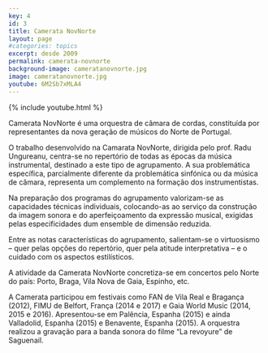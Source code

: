 ```yaml
---
key: 4
id: 3
title: Camerata NovNorte
layout: page
#categories: topics
excerpt: desde 2009
permalink: camerata-novnorte
background-image: cameratanovnorte.jpg
image: cameratanovnorte.jpg
youtube: 6M2Sb7xMLA4
---
```

{% include youtube.html %}


Camerata NovNorte é uma orquestra de câmara de cordas, constituída por representantes da nova geração de músicos do Norte de Portugal.

O trabalho desenvolvido na Camarata NovNorte, dirigida pelo prof. Radu Ungureanu, centra-se no repertório de todas as épocas da música instrumental, destinado a este tipo de agrupamento. A sua problemática específica, parcialmente diferente da problemática sinfónica ou da música de câmara, representa um complemento na formação dos instrumentistas.

Na preparação dos programas do agrupamento valorizam-se as capacidades técnicas individuais, colocando-as ao serviço da construção da imagem sonora e do aperfeiçoamento da expressão musical, exigidas pelas especificidades dum ensemble de dimensão reduzida.

Entre as notas características do agrupamento, salientam-se o virtuosismo – quer pelas opções do repertório, quer pela atitude interpretativa – e o cuidado com os aspectos estilísticos.

A atividade da Camerata NovNorte concretiza-se em concertos pelo Norte do país: Porto, Braga, Vila Nova de Gaia, Espinho, etc.

A Camerata participou em festivais como FAN de Vila Real e Bragança (2012), FIMU de Belfort, França (2014 e 2017) e Gaia World Music (2014, 2015 e 2016).
Apresentou-se em Palência, Espanha (2015) e ainda Valladolid, Espanha (2015) e Benavente, Espanha (2015).
A orquestra realizou a gravação para a banda sonora do filme “La revoyure” de Saguenail.
